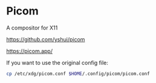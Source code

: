 # Picom

A compositor for X11

<https://github.com/yshui/picom>

<https://picom.app/>

If you want to use the original config file:

```sh
cp /etc/xdg/picom.conf $HOME/.config/picom/picom.conf
```
